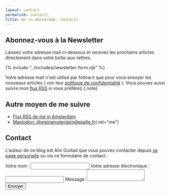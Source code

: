```yaml
---
layout: contact
permalink: contact/
title: me in Amsterdam, contacts
---
```


## Abonnez-vous à la Newsletter

Laissez votre adresse mail ci-dessous et recevez les prochains articles directement dans votre boîte-aux-lettres.
</p>

{% include "../includes/newsletter-form.njk" %}

Votre adresse mail n'est utilisé par follow.it que pour vous envoyer les nouveaux articles ( voir leur <a href="https://follow.it/info/privacy" class="ext">politique de confidentialité</a> ). Vous pouvez aussi suivre mon <a href="https://meinamsterdam.nl/feed.xml">flux RSS</a> si vous préférez.{.note}


## Autre moyen de me suivre

- [Flus RSS de me in Amsterdam](/feep.xml)
- [Mastodon: @meinamsterdam@piaille.fr](https://piaille.fr/@meinamsterdam){:rel="me"}

## Contact

L'auteur de ce blog est Alix Guillad que vous pouvez contacter depuis [sa page personelle](https://alix.guillard.fr/) ou via ce formulaire de contact :

<section id="mailform">
  <form id="contactForm" onSubmit="HandleSubmit(event)">
    <label for="name">Votre nom :</label>
    <input type="text" id="name" name="name" required data-validation-required-message="Entrez votre nom"/>
    <label for="email">Votre adresse électronique :</label>
    <input type="email" id="email" name="email" required data-validation-required-message="votre adresse mail" data-validation-validemail-message="votre adresse n'est pas bonne" />
    <label for="message">Message:</label>
    <textarea name="message" id="message" required maxlength="255" data-validation-minlength-message="5 caractères minimum" minlength="5" data-validation-required-message="merci d'écrire un message"></textarea>
    <button type="submit" id="formsubmit">Envoyer</button>
  </form>
</section>
<p></p>
<section id="feedback" class="rollup"></section>